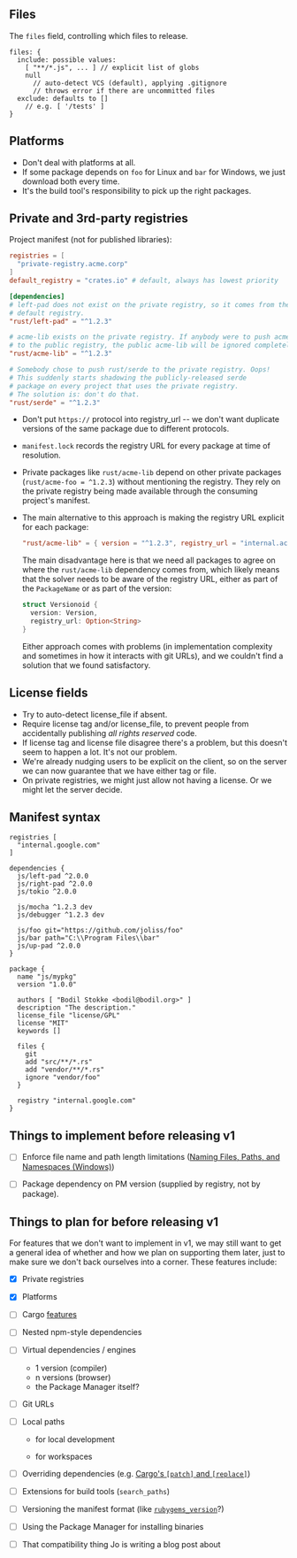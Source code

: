 ## Files

The `files` field, controlling which files to release.

```
files: {
  include: possible values:
    [ "**/*.js", ... ] // explicit list of globs
    null
      // auto-detect VCS (default), applying .gitignore
      // throws error if there are uncommitted files
  exclude: defaults to []
    // e.g. [ '/tests' ]
}
```


## Platforms

* Don't deal with platforms at all.
* If some package depends on `foo` for Linux and `bar` for Windows, we just
  download both every time.
* It's the build tool's responsibility to pick up the right packages.


## Private and 3rd-party registries

Project manifest (not for published libraries):

```toml
registries = [
  "private-registry.acme.corp"
]
default_registry = "crates.io" # default, always has lowest priority

[dependencies]
# left-pad does not exist on the private registry, so it comes from the
# default registry.
"rust/left-pad" = "^1.2.3"

# acme-lib exists on the private registry. If anybody were to push acme-lib
# to the public registry, the public acme-lib will be ignored completely.
"rust/acme-lib" = "^1.2.3"

# Somebody chose to push rust/serde to the private registry. Oops!
# This suddenly starts shadowing the publicly-released serde
# package on every project that uses the private registry.
# The solution is: don't do that.
"rust/serde" = "^1.2.3"
```

* Don't put `https://` protocol into registry_url -- we don't want duplicate
  versions of the same package due to different protocols.

* `manifest.lock` records the registry URL for every package at time of
  resolution.

* Private packages like `rust/acme-lib` depend on other private packages (`rust/acme-foo = ^1.2.3`) without mentioning the registry. They rely on the private registry being made available through the consuming project's manifest.

* The main alternative to this approach is making the registry URL explicit for
  each package:

    ```toml
    "rust/acme-lib" = { version = "^1.2.3", registry_url = "internal.acme.corp" }
    ```

  The main disadvantage here is that we need all packages to agree on where the
  `rust/acme-lib` dependency comes from, which likely means that the solver
  needs to be aware of the registry URL, either as part of the `PackageName` or
  as part of the version:

    ```rust
    struct Versionoid {
      version: Version,
      registry_url: Option<String>
    }
    ```

  Either approach comes with problems (in implementation complexity and
  sometimes in how it interacts with git URLs), and we couldn't find a solution
  that we found satisfactory.


## License fields

* Try to auto-detect license_file if absent.
* Require license tag and/or license_file, to prevent people from accidentally
  publishing *all rights reserved* code.
* If license tag and license file disagree there's a problem, but this doesn't
  seem to happen a lot. It's not our problem.
* We're already nudging users to be explicit on the client, so on the server we
  can now guarantee that we have either tag or file.
* On private registries, we might just allow not having a license. Or we might
  let the server decide.


## Manifest syntax

```
registries [
  "internal.google.com"
]

dependencies {
  js/left-pad ^2.0.0
  js/right-pad ^2.0.0
  js/tokio ^2.0.0

  js/mocha ^1.2.3 dev
  js/debugger ^1.2.3 dev

  js/foo git="https://github.com/joliss/foo"
  js/bar path="C:\\Program Files\\bar"
  js/up-pad ^2.0.0
}

package {
  name "js/mypkg"
  version "1.0.0"

  authors [ "Bodil Stokke <bodil@bodil.org>" ]
  description "The description."
  license_file "license/GPL"
  license "MIT"
  keywords []

  files {
    git
    add "src/**/*.rs"
    add "vendor/**/*.rs"
    ignore "vendor/foo"
  }

  registry "internal.google.com"
}
```

## Things to implement before releasing v1

* [ ] Enforce file name and path length limitations ([Naming Files, Paths, and Namespaces (Windows)](https://msdn.microsoft.com/en-us/library/windows/desktop/aa365247(v=vs.85).aspx))

* [ ] Package dependency on PM version (supplied by registry, not by package).


## Things to plan for before releasing v1

For features that we don't want to implement in v1, we may still want to get a
general idea of whether and how we plan on supporting them later, just to make
sure we don't back ourselves into a corner. These features include:

* [x] Private registries

* [x] Platforms

* [ ] Cargo [features](http://doc.crates.io/manifest.html#the-features-section)

* [ ] Nested npm-style dependencies

* [ ] Virtual dependencies / engines

    * 1 version (compiler)
    * n versions (browser)
    * the Package Manager itself?

* [ ] Git URLs

* [ ] Local paths

    * for local development

    * for workspaces

* [ ] Overriding dependencies (e.g. [Cargo's `[patch]` and `[replace]`](http://doc.crates.io/specifying-dependencies.html#overriding-dependencies))

* [ ] Extensions for build tools (`search_paths`)

* [ ] Versioning the manifest format (like [`rubygems_version`](http://guides.rubygems.org/specification-reference/#rubygems_version)?)

* [ ] Using the Package Manager for installing binaries

* [ ] That compatibility thing Jo is writing a blog post about
